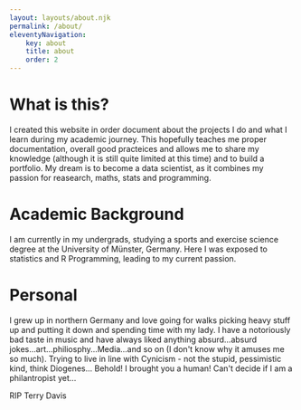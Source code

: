 ```yaml
---
layout: layouts/about.njk
permalink: /about/
eleventyNavigation:
    key: about
    title: about
    order: 2
---
```

# What is this?
I created this website in order document about the projects I do and what I learn during my academic journey.
This hopefully teaches me proper documentation, overall good practeices and allows me to share my knowledge (although it is still quite limited at this time) and to build a portfolio.
My dream is to become a data scientist, as it combines my passion for reasearch, maths, stats and programming.

# Academic Background
I am currently in my undergrads, studying a sports and exercise science degree at the University of Münster, Germany.
Here I was exposed to statistics and R Programming, leading to my current passion.

# Personal
I grew up in northern Germany and love going for walks picking heavy stuff up and putting it down and spending time with my lady. I have a notoriously bad taste in music and have always liked anything absurd...absurd jokes...art...philiosphy...Media...and so on (I don't know why it amuses me so much). Trying to live in line with Cynicism - not the stupid, pessimistic kind, think Diogenes... Behold! I brought you a human! 
Can't decide if I am a philantropist yet...


RIP Terry Davis
